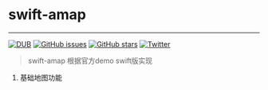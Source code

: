 # swift-amap
---- 
[![DUB](https://img.shields.io/badge/Swift-3.1-orange.svg)]()
[![GitHub issues](https://img.shields.io/github/issues/googlb/swift-amap.svg)](https://github.com/googlb/swift-amap/issues)
[![GitHub stars](https://img.shields.io/github/stars/googlb/swift-amap.svg)](https://github.com/googlb/swift-amap/stargazers)
[![Twitter](https://img.shields.io/twitter/url/https/github.com/googlb/swift-amap.svg?style=social)](https://twitter.com/intent/tweet?text=Wow:&url=%5Bobject%20Object%5D)


> swift-amap 根据官方demo swift版实现
1. 基础地图功能
